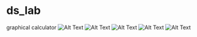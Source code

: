 # ds_lab
graphical calculator
![Alt Text]([images/screenshot.png](https://github.com/iampranshu2003/ds_lab/blob/main/Screenshot%20from%202024-02-04%2002-15-27.png)https://github.com/iampranshu2003/ds_lab/blob/main/Screenshot%20from%202024-02-04%2002-15-27.png)
![Alt Text]([(images/screenshot.png)](https://github.com/iampranshu2003/ds_lab/blob/main/Screenshot%20from%202024-02-04%2002-16-01.png)https://github.com/iampranshu2003/ds_lab/blob/main/Screenshot%20from%202024-02-04%2002-16-01.png)
![Alt Text]([(images/screenshot.png)](https://github.com/iampranshu2003/ds_lab/blob/main/Screenshot%20from%202024-02-04%2002-16-25.png)https://github.com/iampranshu2003/ds_lab/blob/main/Screenshot%20from%202024-02-04%2002-16-25.png)
![Alt Text]([(images/screenshot.png)](https://github.com/iampranshu2003/ds_lab/blob/main/Screenshot%20from%202024-02-04%2002-16-40.png)https://github.com/iampranshu2003/ds_lab/blob/main/Screenshot%20from%202024-02-04%2002-16-40.png)
![Alt Text]([(images/screenshot.png)](https://github.com/iampranshu2003/ds_lab/blob/main/Screenshot%20from%202024-02-04%2002-16-52.png)https://github.com/iampranshu2003/ds_lab/blob/main/Screenshot%20from%202024-02-04%2002-16-52.png)





